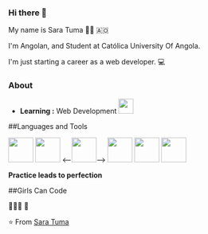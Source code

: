 ### Hi there 👋


My name is Sara Tuma 🧘‍♀️ 🇦🇴 

I'm Angolan, and Student at Católica University Of Angola.

I'm just starting a career as a web developer. 💻



### About

-  **Learning :** Web Development <img src="https://media.giphy.com/media/WUlplcMpOCEmTGBtBW/giphy.gif" width="30">


##Languages and Tools 
<p align="left">
  <img src="https://media3.giphy.com/media/kdFc8fubgS31b8DsVu/giphy.webp" width="50">
  <img src="https://media3.giphy.com/media/ln7z2eWriiQAllfVcn/200w.webp" width="50">
  <--<img src="https://i.giphy.com/media/eNAsjO55tPbgaor7ma/200w.webp" width="50">-->
  <img src="https://media.giphy.com/media/VgGthkhUvGgOit7Y9i/giphy.gif" width="50">
  <img src="https://i.giphy.com/media/IdyAQJVN2kVPNUrojM/200.webp" width="50">
  <img src="https://media.giphy.com/media/KzJkzjggfGN5Py6nkT/giphy.gif" width="50">
  
  
 
</p>


**Practice leads to perfection**

##Girls Can Code  

👩🏾‍💻 💖

⭐️ From [Sara Tuma](https://github.com/SaraTuma)
